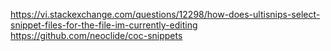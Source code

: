 https://vi.stackexchange.com/questions/12298/how-does-ultisnips-select-snippet-files-for-the-file-im-currently-editing
https://github.com/neoclide/coc-snippets
